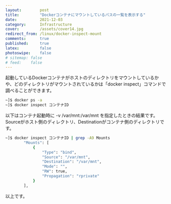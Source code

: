 ```yaml
---
layout:        post
title:         "Dockerコンテナにマウントしているパスの一覧を表示する"
date:          2021-12-03
category:      Infrastructure
cover:         /assets/cover14.jpg
redirect_from: /linux/docker-inspect-mount
comments:      true
published:     true
latex:         false
photoswipe:    false
# sitemap: false
# feed:    false
---
```


起動しているDockerコンテナがホストのディレクトリをマウントしているかや、どのディレクトリがマウントされているかは「docker inspect」コマンドで調べることができます。
```bash
~]$ docker ps -a
~]$ docker inspect コンテナID
```
以下はコンテナ起動時に -v /var/mnt:/var/mnt を指定したときの結果です。
Sourceがホスト側のディレクトリ、Destinationがコンテナ側のディレクトリです。
```bash
~]$ docker inspect コンテナID | grep -A9 Mounts
        "Mounts": [
            {
                "Type": "bind",
                "Source": "/var/mnt",
                "Destination": "/var/mnt",
                "Mode": "",
                "RW": true,
                "Propagation": "rprivate"
            }
        ],
```
以上です。
